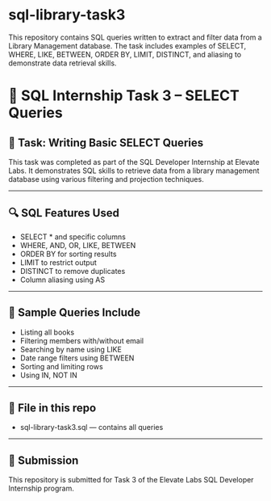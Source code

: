 # sql-library-task3
This repository contains SQL queries written to extract and filter data from a Library Management database. The task includes examples of SELECT, WHERE, LIKE, BETWEEN, ORDER BY, LIMIT, DISTINCT, and aliasing to demonstrate data retrieval skills.

# 📘 SQL Internship Task 3 – SELECT Queries

## 📂 Task: Writing Basic SELECT Queries

This task was completed as part of the SQL Developer Internship at Elevate Labs. It demonstrates SQL skills to retrieve data from a library management database using various filtering and projection techniques.

---

## 🔍 SQL Features Used

- SELECT * and specific columns
- WHERE, AND, OR, LIKE, BETWEEN
- ORDER BY for sorting results
- LIMIT to restrict output
- DISTINCT to remove duplicates
- Column aliasing using AS

---

## 🧾 Sample Queries Include

- Listing all books
- Filtering members with/without email
- Searching by name using LIKE
- Date range filters using BETWEEN
- Sorting and limiting rows
- Using IN, NOT IN

---

## 📁 File in this repo

- sql-library-task3.sql — contains all queries

---

## 📝 Submission

This repository is submitted for Task 3 of the Elevate Labs SQL Developer Internship program.
